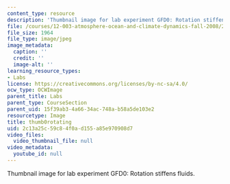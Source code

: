 ```yaml
---
content_type: resource
description: 'Thumbnail image for lab experiment GFD0: Rotation stiffens fluids.'
file: /courses/12-003-atmosphere-ocean-and-climate-dynamics-fall-2008/2c13a25c59c84f0ad155a85e970908d7_thumb0rotating.jpg
file_size: 1964
file_type: image/jpeg
image_metadata:
  caption: ''
  credit: ''
  image-alt: ''
learning_resource_types:
- Labs
license: https://creativecommons.org/licenses/by-nc-sa/4.0/
ocw_type: OCWImage
parent_title: Labs
parent_type: CourseSection
parent_uid: 15f39ab3-4a66-34ac-748a-b58a5de103e2
resourcetype: Image
title: thumb0rotating
uid: 2c13a25c-59c8-4f0a-d155-a85e970908d7
video_files:
  video_thumbnail_file: null
video_metadata:
  youtube_id: null
---
```

Thumbnail image for lab experiment GFD0: Rotation stiffens fluids.
